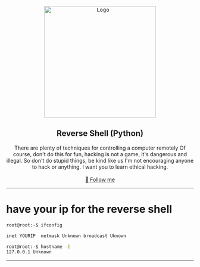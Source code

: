 <div align="center">
  <kbd>
  <a href="https://github.com/RetrO-M">
    <img src="https://samory.sistemasresponsivos.com.br/wp-content/uploads/2021/06/github.jpg" alt="Logo" width="300" height="300">
  </a>
  </kbd>

  <h2 align="center">Reverse Shell (Python)</h2>

  <p align="center">
    There are plenty of techniques for controlling a computer remotely
    Of course, don't do this for fun, hacking is not a game, it's dangerous and illegal. So don't do stupid things, be kind like us
    I'm not encouraging anyone to hack or anything. I want you to learn ethical hacking.
    <br />
    <br />
    <a href="https://github.com/RetrO-M/">📜 Follow me</a>
  </p>
</div>

---------------------------------------

# have your ip for the reverse shell

```bash
root@root:-$ ifconfig

inet YOURIP  netmask Unknown broadcast Uknown

root@root:-$ hostname -I
127.0.0.1 Unknown

```

---------------------------------------

